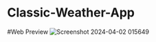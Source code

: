 # Classic-Weather-App

#Web Preview
![Screenshot 2024-04-02 015649](https://github.com/nafismahmud181/Classic-Weather-App/assets/83793002/1b69051c-f0a1-48cc-98a8-5e3f63f686d9)
